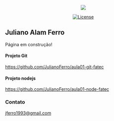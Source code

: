 <p align="center"><img src="https://www.senacrs.com.br/imagens/senac_logo.png"></p>

<p align="center">
	<a href="https://nodejs.org/"><img src="https://upload.wikimedia.org/wikipedia/commons/thumb/d/d9/Node.js_logo.svg/1200px-Node.js_logo.svg.png" alt="License"></a>
</p>

## Juliano Alam Ferro

Página em construção!

#### Projeto Git
https://github.com/JulianoFerro/aula01-git-fatec

#### Projeto nodejs
https://github.com/JulianoFerro/aula01-node-fatec

### Contato
jferro1993@gmail.com

